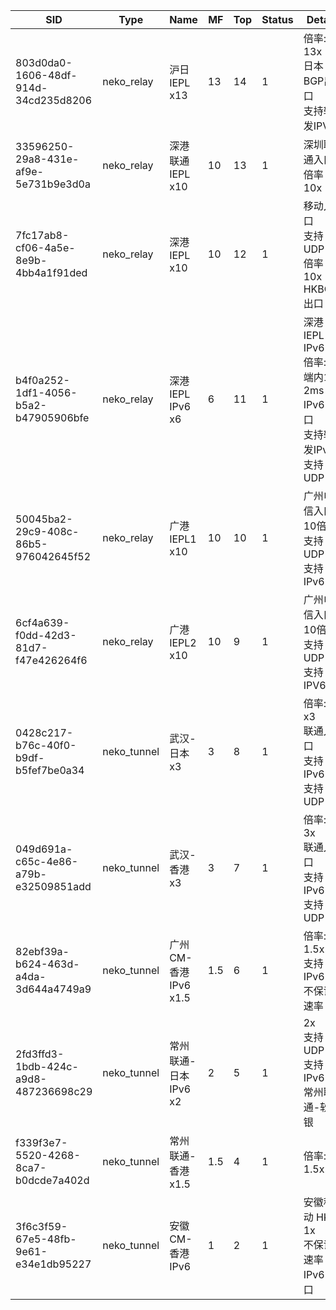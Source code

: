| SID                                   | Type       | Name                | MF  | Top | Status | Detail                               |
|---------------------------------------|------------|---------------------|-----|-----|--------|--------------------------------------|
| 803d0da0-1606-48df-914d-34cd235d8206  | neko_relay | 沪日IEPL x13        | 13  | 14  | 1      | 倍率: 13x<br>日本BGP出口<br>支持转发IPV6 |
| 33596250-29a8-431e-af9e-5e731b9e3d0a  | neko_relay | 深港联通IEPL x10    | 10  | 13  | 1      | 深圳联通入口<br>倍率10x                 |
| 7fc17ab8-cf06-4a5e-8e9b-4bb4a1f91ded  | neko_relay | 深港 IEPL x10       | 10  | 12  | 1      | 移动入口<br>支持UDP<br>倍率10x<br>HKBGP 出口 |
| b4f0a252-1df1-4056-b5a2-b47905906bfe  | neko_relay | 深港IEPL IPv6 x6    | 6   | 11  | 1      | 深港IEPL IPv6<br>倍率: 6<br>端内1-2ms<br>IPv6 入口<br>支持转发IPv6<br>支持UDP |
| 50045ba2-29c9-408c-86b5-976042645f52  | neko_relay | 广港IEPL1 x10       | 10  | 10  | 1      | 广州电信入口<br>10倍率<br>支持UDP<br>支持IPv6 |
| 6cf4a639-f0dd-42d3-81d7-f47e426264f6  | neko_relay | 广港IEPL2 x10       | 10  | 9   | 1      | 广州电信入口<br>10倍率<br>支持UDP<br>支持IPV6 |
| 0428c217-b76c-40f0-b9df-b5fef7be0a34  | neko_tunnel| 武汉-日本 x3        | 3   | 8   | 1      | 倍率: x3<br>联通入口<br>支持IPv6<br>支持UDP |
| 049d691a-c65c-4e86-a79b-e32509851add  | neko_tunnel| 武汉-香港 x3        | 3   | 7   | 1      | 倍率: 3x<br>联通入口<br>支持IPv6<br>支持UDP |
| 82ebf39a-b624-463d-a4da-3d644a4749a9  | neko_tunnel| 广州CM-香港 IPv6 x1.5 | 1.5 | 6  | 1      | 倍率: 1.5x<br>支持IPv6<br>不保证速率     |
| 2fd3ffd3-1bdb-424c-a9d8-487236698c29  | neko_tunnel| 常州联通-日本 IPv6 x2 | 2  | 5   | 1      | 2x<br>支持UDP<br>支持IPv6<br>常州联通-软银 |
| f339f3e7-5520-4268-8ca7-b0dcde7a402d  | neko_tunnel| 常州联通-香港 x1.5  | 1.5 | 4   | 1      | 倍率: 1.5x                              |
| 3f6c3f59-67e5-48fb-9e61-e34e1db95227  | neko_tunnel| 安徽CM-香港 IPv6    | 1   | 2   | 1      | 安徽移动 HKT<br>1x<br>不保证速率<br>IPv6 入口 |
